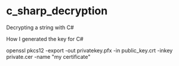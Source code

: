 c_sharp_decryption
==================

Decrypting a string with C#

How I generated the key for C#

openssl pkcs12 -export -out privatekey.pfx -in public_key.crt -inkey private.cer -name "my certificate"
